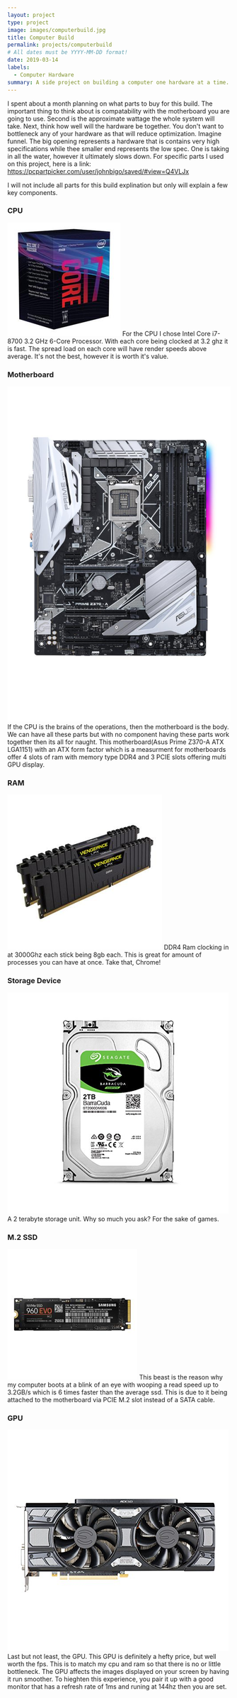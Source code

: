 ```yaml
---
layout: project
type: project
image: images/computerbuild.jpg
title: Computer Build
permalink: projects/computerbuild
# All dates must be YYYY-MM-DD format!
date: 2019-03-14
labels:
  - Computer Hardware
summary: A side project on building a computer one hardware at a time.
---
```

I spent about a month planning on what parts to buy for this build. The important thing to think about is compatability with the motherboard you are going to use. Second is the approximate wattage the whole system will take. Next, think how well will the hardware be together. You don't want to bottleneck any of your hardware as that will reduce optimization. Imagine funnel. The big opening represents a hardware that is contains very high specifications while thee smaller end represents the low spec. One is taking in all the water, however it ultimately slows down. For specific parts I used on this project, here is a link: https://pcpartpicker.com/user/johnbigo/saved/#view=Q4VLJx

I will not include all parts for this build explination but only will explain a few key components.

### CPU
<img class="ui tiny left circular floated image" src="../images/pc1.jpg">
For the CPU I chose Intel Core i7-8700 3.2 GHz 6-Core Processor. With each core being clocked at 3.2 ghz it is fast. The spread load on each core will have render speeds above average. It's not the best, however it is worth it's value. 

### Motherboard
<img class="ui tiny left circular floated image" src="../images/pc2.jpg">
If the CPU is the brains of the operations, then the motherboard is the body. We can have all these parts but with no component having these parts work together then its all for naught. This motherboard(Asus Prime Z370-A ATX LGA1151) with an ATX form factor which is a measurment for motherboards offer 4 slots of ram with memory type DDR4 and 3 PCIE slots offering multi GPU display. 

### RAM
<img class="ui tiny left circular floated image" src="../images/pc3.jpg">
DDR4 Ram clocking in at 3000Ghz each stick being 8gb each. This is great for amount of processes you can have at once. Take that, Chrome!

### Storage Device
<img class="ui tiny left circular floated image" src="../images/pc4.jpg">
A 2 terabyte storage unit. Why so much you ask? For the sake of games. 

### M.2 SSD
<img class="ui tiny left circular floated image" src="../images/pc5.jpg">
This beast is the reason why my computer boots at a blink of an eye with wooping a read speed up to 3.2GB/s which is 6 times faster than the average ssd. This is due to it being attached to the motherboard via PCIE M.2 slot instead of a SATA cable.

### GPU
<img class="ui tiny left circular floated image" src="../images/pc6.jpg">
Last but not least, the GPU. This GPU is definitely a hefty price, but well worth the fps. This is to match my cpu and ram so that there is no or little bottleneck. The GPU affects the images displayed on your screen by having it run smoother. To hieghten this experience, you pair it up with a good monitor that has a refresh rate of 1ms and runing at 144hz then you are set. 
